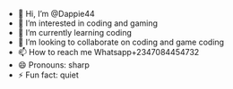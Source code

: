 - 👋 Hi, I’m @Dappie44
- 👀 I’m interested in coding and gaming 
- 🌱 I’m currently learning coding 
- 💞️ I’m looking to collaborate on coding and game coding 
- 📫 How to reach me Whatsapp+2347084454732
- 😄 Pronouns: sharp
- ⚡ Fun fact: quiet 

<!---
Dappie44/Dappie44 is a ✨ special ✨ repository because its `README.md` (this file) appears on your GitHub profile.
You can click the Preview link to take a look at your changes.
--->
